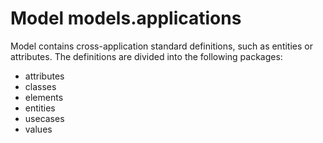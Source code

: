 # Model models.applications
Model contains cross-application standard definitions, such as entities or attributes.
The definitions are divided into the following packages:
- attributes
- classes
- elements
- entities
- usecases
- values
